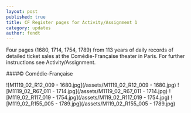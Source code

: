 ```yaml
---
layout: post
published: true
title: CF Register pages for Activity/Assignment 1
category: updates
author: fendt
---
```


Four pages (1680, 1714, 1754, 1789) from 113 years of daily records of detailed ticket sales at the Comédie-Française theater in Paris. For further instructions see Activity/Assignment.

<p>####© Comédie-Française</p>

![M1119_02_R12_009 - 1680.jpg](/assets/M1119_02_R12_009 - 1680.jpg)
![M1119_02_R67_011 - 1714.jpg](/assets/M1119_02_R67_011 - 1714.jpg)
![M119_02_R117_019 - 1754.jpg](/assets/M119_02_R117_019 - 1754.jpg)
![M119_02_R155_005 - 1789.jpg](/assets/M119_02_R155_005 - 1789.jpg)

 